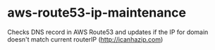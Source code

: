 # aws-route53-ip-maintenance
Checks DNS record in AWS Route53 and updates if the IP for domain doesn't match current routerIP (http://icanhazip.com)
